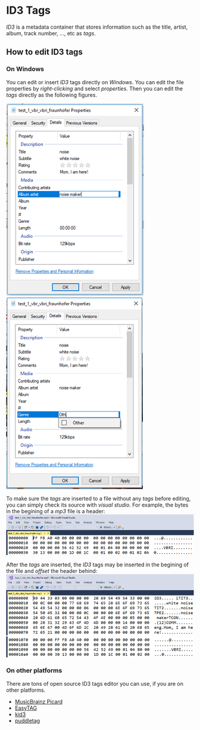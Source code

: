# ID3 Tags

_ID3_ is a metadata container that stores information such as the title, artist, album, track number, ..., etc as _tags_.

## How to edit ID3 tags

### On Windows

You can edit or insert _ID3_ tags directly on _Windows_.
You can edit the file properties by _right-clicking_
and select _properties_. Then you can edit the _tags_ directly
as the following figures.

![](vbri_properties.PNG)
![](vbri_properties_2.PNG)

To make sure the _tags_ are inserted to a file without any _tags_ before editing, you can simply check its source with _visual studio_. For example, the bytes in the begining of a _mp3_ file is a header:
![](vbri_source.PNG)

After the _tags_ are inserted, the _ID3_ tags may be inserted in the begining of the file and *offset* the header behind:
![](vbri_source_with_id3.PNG)
![](vbri_source_with_id3_2.PNG)

### On other platforms
There are tons of open source ID3 tags editor you can use, if you are on other platforms.

- [MusicBrainz Picard](https://picard.musicbrainz.org/)
- [EasyTAG](https://wiki.gnome.org/Apps/EasyTAG)
- [kid3](https://kid3.sourceforge.io/)
- [puddletag](https://docs.puddletag.net/index.html)

